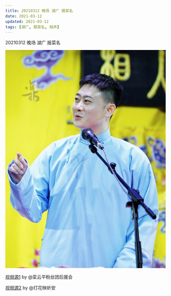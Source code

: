 ```yaml
---
title: 20210312 晚场 湖广 报菜名
date: 2021-03-12
updated: 2021-03-12
tags: [湖广, 报菜名, 相声] 
---
```

20210312 晚场 湖广 报菜名

![](https://raw.githubusercontent.com/rhenginium/image/main/007aVJ83ly1gohn0f624nj31ur2ionpe.jpg)

[视频源1](https://m.weibo.cn/6574451359/4614065961304562) by @栾云平粉丝团后援会

[视频源2](https://m.weibo.cn/status/4614067630905284?)  by @灯花映祈安